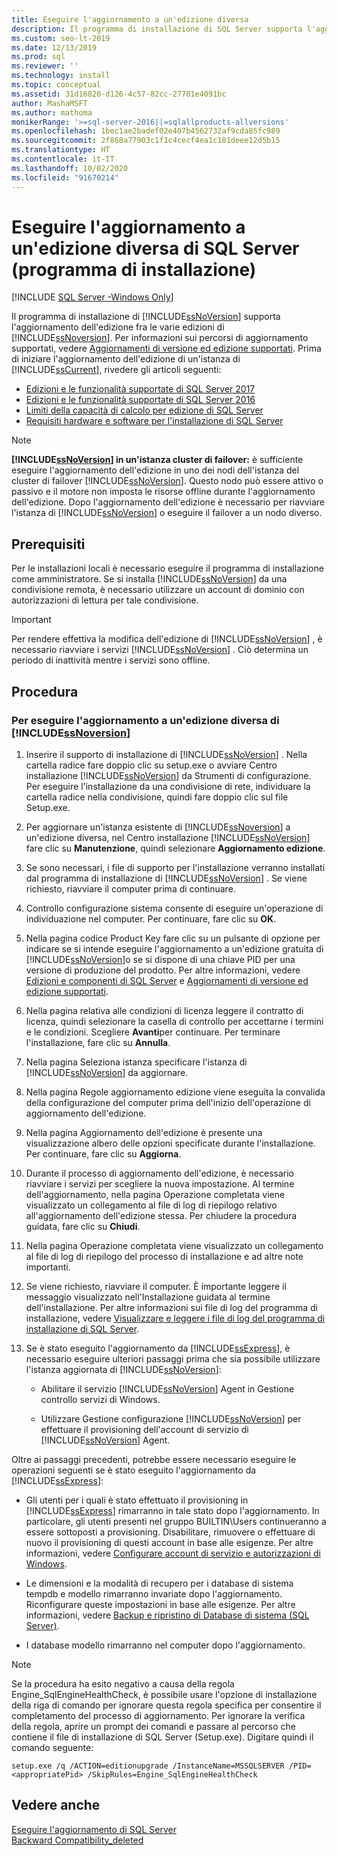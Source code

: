 ```yaml
---
title: Eseguire l'aggiornamento a un'edizione diversa
description: Il programma di installazione di SQL Server supporta l'aggiornamento dell'edizione tra varie edizioni di SQL Server. Prima di iniziare un aggiornamento di edizione, vedere le risorse in questo articolo.
ms.custom: seo-lt-2019
ms.date: 12/13/2019
ms.prod: sql
ms.reviewer: ''
ms.technology: install
ms.topic: conceptual
ms.assetid: 31d16820-d126-4c57-82cc-27701e4091bc
author: MashaMSFT
ms.author: mathoma
monikerRange: '>=sql-server-2016||=sqlallproducts-allversions'
ms.openlocfilehash: 1bec1ae2badef02e407b4562732af9cda85fc989
ms.sourcegitcommit: 2f868a77903c1f1c4cecf4ea1c181deee12d5b15
ms.translationtype: HT
ms.contentlocale: it-IT
ms.lasthandoff: 10/02/2020
ms.locfileid: "91670214"
---
```

# <a name="upgrade-to-a-different-edition-of-sql-server-setup"></a>Eseguire l'aggiornamento a un'edizione diversa di SQL Server (programma di installazione)

[!INCLUDE [SQL Server -Windows Only](../../includes/applies-to-version/sql-windows-only.md)]

Il programma di installazione di [!INCLUDE[ssNoVersion](../../includes/ssnoversion-md.md)] supporta l'aggiornamento dell'edizione fra le varie edizioni di [!INCLUDE[ssNoversion](../../includes/ssnoversion-md.md)]. Per informazioni sui percorsi di aggiornamento supportati, vedere [Aggiornamenti di versione ed edizione supportati](../../database-engine/install-windows/supported-version-and-edition-upgrades-2017.md). Prima di iniziare l'aggiornamento dell'edizione di un'istanza di [!INCLUDE[ssCurrent](../../includes/sscurrent-md.md)], rivedere gli articoli seguenti:  

- [Edizioni e le funzionalità supportate di SQL Server 2017](../../sql-server/editions-and-components-of-sql-server-2017.md)  
- [Edizioni e le funzionalità supportate di SQL Server 2016](../../sql-server/editions-and-components-of-sql-server-2016.md)  
- [Limiti della capacità di calcolo per edizione di SQL Server](../../sql-server/compute-capacity-limits-by-edition-of-sql-server.md)  
- [Requisiti hardware e software per l'installazione di SQL Server](../../sql-server/install/hardware-and-software-requirements-for-installing-sql-server.md)  
  
> [!NOTE]  
> **[!INCLUDE[ssNoVersion](../../includes/ssnoversion-md.md)] in un'istanza cluster di failover:** è sufficiente eseguire l'aggiornamento dell'edizione in uno dei nodi dell'istanza del cluster di failover [!INCLUDE[ssNoVersion](../../includes/ssnoversion-md.md)]. Questo nodo può essere attivo o passivo e il motore non imposta le risorse offline durante l'aggiornamento dell'edizione. Dopo l'aggiornamento dell'edizione è necessario per riavviare l'istanza di [!INCLUDE[ssNoVersion](../../includes/ssnoversion-md.md)] o eseguire il failover a un nodo diverso.  
  
## <a name="prerequisites"></a>Prerequisiti  
Per le installazioni locali è necessario eseguire il programma di installazione come amministratore. Se si installa [!INCLUDE[ssNoVersion](../../includes/ssnoversion-md.md)] da una condivisione remota, è necessario utilizzare un account di dominio con autorizzazioni di lettura per tale condivisione.  
  
> [!IMPORTANT]  
> Per rendere effettiva la modifica dell'edizione di [!INCLUDE[ssNoVersion](../../includes/ssnoversion-md.md)] , è necessario riavviare i servizi [!INCLUDE[ssNoVersion](../../includes/ssnoversion-md.md)] . Ciò determina un periodo di inattività mentre i servizi sono offline.  
  
## <a name="procedure"></a>Procedura  
  
### <a name="to-upgrade-to-a-different-edition-of-ssnoversion"></a>Per eseguire l'aggiornamento a un'edizione diversa di [!INCLUDE[ssNoversion](../../includes/ssnoversion-md.md)]  
  
1.  Inserire il supporto di installazione di [!INCLUDE[ssNoVersion](../../includes/ssnoversion-md.md)] . Nella cartella radice fare doppio clic su setup.exe o avviare Centro installazione [!INCLUDE[ssNoVersion](../../includes/ssnoversion-md.md)] da Strumenti di configurazione. Per eseguire l'installazione da una condivisione di rete, individuare la cartella radice nella condivisione, quindi fare doppio clic sul file Setup.exe.  
  
2.  Per aggiornare un'istanza esistente di [!INCLUDE[ssNoversion](../../includes/ssnoversion-md.md)] a un'edizione diversa, nel Centro installazione [!INCLUDE[ssNoVersion](../../includes/ssnoversion-md.md)] fare clic su **Manutenzione**, quindi selezionare **Aggiornamento edizione**.  
  
3.  Se sono necessari, i file di supporto per l'installazione verranno installati dal programma di installazione di [!INCLUDE[ssNoVersion](../../includes/ssnoversion-md.md)] . Se viene richiesto, riavviare il computer prima di continuare.  
  
4.  Controllo configurazione sistema consente di eseguire un'operazione di individuazione nel computer. Per continuare, fare clic su **OK**.  
  
5.  Nella pagina codice Product Key fare clic su un pulsante di opzione per indicare se si intende eseguire l'aggiornamento a un'edizione gratuita di [!INCLUDE[ssNoVersion](../../includes/ssnoversion-md.md)]o se si dispone di una chiave PID per una versione di produzione del prodotto. Per altre informazioni, vedere [Edizioni e componenti di SQL Server](../../sql-server/editions-and-components-of-sql-server-2017.md) e [Aggiornamenti di versione ed edizione supportati](../../database-engine/install-windows/supported-version-and-edition-upgrades.md).  
  
6.  Nella pagina relativa alle condizioni di licenza leggere il contratto di licenza, quindi selezionare la casella di controllo per accettarne i termini e le condizioni. Scegliere **Avanti**per continuare. Per terminare l'installazione, fare clic su **Annulla**.  
  
7.  Nella pagina Seleziona istanza specificare l'istanza di [!INCLUDE[ssNoVersion](../../includes/ssnoversion-md.md)] da aggiornare.  
  
8.  Nella pagina Regole aggiornamento edizione viene eseguita la convalida della configurazione del computer prima dell'inizio dell'operazione di aggiornamento dell'edizione.  
  
9. Nella pagina Aggiornamento dell'edizione è presente una visualizzazione albero delle opzioni specificate durante l'installazione. Per continuare, fare clic su **Aggiorna**.  
  
10. Durante il processo di aggiornamento dell'edizione, è necessario riavviare i servizi per scegliere la nuova impostazione. Al termine dell'aggiornamento, nella pagina Operazione completata viene visualizzato un collegamento al file di log di riepilogo relativo all'aggiornamento dell'edizione stessa. Per chiudere la procedura guidata, fare clic su **Chiudi**.  
  
11. Nella pagina Operazione completata viene visualizzato un collegamento al file di log di riepilogo del processo di installazione e ad altre note importanti.  
  
12. Se viene richiesto, riavviare il computer. È importante leggere il messaggio visualizzato nell'Installazione guidata al termine dell'installazione. Per altre informazioni sui file di log del programma di installazione, vedere [Visualizzare e leggere i file di log del programma di installazione di SQL Server](../../database-engine/install-windows/view-and-read-sql-server-setup-log-files.md).  
  
13. Se è stato eseguito l'aggiornamento da [!INCLUDE[ssExpress](../../includes/ssexpress-md.md)], è necessario eseguire ulteriori passaggi prima che sia possibile utilizzare l'istanza aggiornata di [!INCLUDE[ssNoVersion](../../includes/ssnoversion-md.md)]:  
  
    -   Abilitare il servizio [!INCLUDE[ssNoVersion](../../includes/ssnoversion-md.md)] Agent in Gestione controllo servizi di Windows.  
  
    -   Utilizzare Gestione configurazione [!INCLUDE[ssNoVersion](../../includes/ssnoversion-md.md)] per effettuare il provisioning dell'account di servizio di [!INCLUDE[ssNoVersion](../../includes/ssnoversion-md.md)] Agent.  
  
 Oltre ai passaggi precedenti, potrebbe essere necessario eseguire le operazioni seguenti se è stato eseguito l'aggiornamento da [!INCLUDE[ssExpress](../../includes/ssexpress-md.md)]:  
  
-   Gli utenti per i quali è stato effettuato il provisioning in [!INCLUDE[ssExpress](../../includes/ssexpress-md.md)] rimarranno in tale stato dopo l'aggiornamento. In particolare, gli utenti presenti nel gruppo BUILTIN\Users continueranno a essere sottoposti a provisioning. Disabilitare, rimuovere o effettuare di nuovo il provisioning di questi account in base alle esigenze. Per altre informazioni, vedere [Configurare account di servizio e autorizzazioni di Windows](../../database-engine/configure-windows/configure-windows-service-accounts-and-permissions.md).  
  
-   Le dimensioni e la modalità di recupero per i database di sistema tempdb e modello rimarranno invariate dopo l'aggiornamento. Riconfigurare queste impostazioni in base alle esigenze. Per altre informazioni, vedere [Backup e ripristino di Database di sistema &#40;SQL Server&#41;](../../relational-databases/backup-restore/back-up-and-restore-of-system-databases-sql-server.md).  
  
-   I database modello rimarranno nel computer dopo l'aggiornamento.  

> [!NOTE]  
> Se la procedura ha esito negativo a causa della regola Engine_SqlEngineHealthCheck, è possibile usare l'opzione di installazione della riga di comando per ignorare questa regola specifica per consentire il completamento del processo di aggiornamento. Per ignorare la verifica della regola, aprire un prompt dei comandi e passare al percorso che contiene il file di installazione di SQL Server (Setup.exe). Digitare quindi il comando seguente: 

```console
setup.exe /q /ACTION=editionupgrade /InstanceName=MSSQLSERVER /PID=<appropriatePid> /SkipRules=Engine_SqlEngineHealthCheck
```


## <a name="see-also"></a>Vedere anche  
 [Eseguire l'aggiornamento di SQL Server](../../database-engine/install-windows/upgrade-sql-server.md)   
 [Backward Compatibility_deleted](/previous-versions/sql/sql-server-2016/cc280407(v=sql.130))  
  
